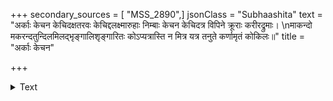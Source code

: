 +++
secondary_sources = [ "MSS_2890",]
jsonClass = "Subhaashita"
text = "अर्काः केचन केचिदक्षतरवः केचिद्दलक्ष्मारुहाः निम्बाः केचन केचिदत्र विपिने क्रूराः करीरद्रुमाः।  \nमाकन्दो मकरन्दतुन्दिलमिलद्भृङ्गालिशृङ्गारितः कोऽप्यत्रास्ति न मित्र यत्र तनुते कर्णामृतं कोकिलः॥"
title = "अर्काः केचन"

+++

<details><summary>Text</summary>

अर्काः केचन केचिदक्षतरवः केचिद्दलक्ष्मारुहाः निम्बाः केचन केचिदत्र विपिने क्रूराः करीरद्रुमाः।  
माकन्दो मकरन्दतुन्दिलमिलद्भृङ्गालिशृङ्गारितः कोऽप्यत्रास्ति न मित्र यत्र तनुते कर्णामृतं कोकिलः॥
</details>
